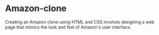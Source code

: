 # Amazon-clone
Creating an Amazon clone using HTML and CSS involves designing a web page that mimics the look and feel of Amazon's user interface.
